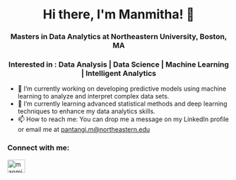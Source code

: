 

<h1 align="center">Hi there, I'm Manmitha! 👋 </h1>
<h3 align="center">Masters in Data Analytics at Northeastern University, Boston, MA </h3>
<h3 align="center">Interested in : Data Analysis | Data Science | Machine Learning | Intelligent Analytics </h3>


- 🔭 I’m currently working on developing predictive models using machine learning to analyze and interpret complex data sets.
- 🌱 I’m currently learning advanced statistical methods and deep learning techniques to enhance my data analytics skills.
- 📫 How to reach me: You can drop me a message on my LinkedIn profile or email me at pantangi.m@northeastern.edu




<h3 align="left">Connect with me:</h3>
<p align="left">
<a href="https://www.linkedin.com/in/manmitha-pantangi/" target="blank"><img align="center" src="https://raw.githubusercontent.com/rahuldkjain/github-profile-readme-generator/master/src/images/icons/Social/linked-in-alt.svg" alt="manmithapantangi" height="30" width="40" /></a>
</p>
